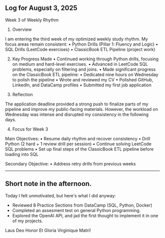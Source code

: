 ## Log for August 3, 2025

Week 3 of Weekly Rhythm

1. Overview

I am entering the third week of my optimized weekly study rhythm. My focus areas remain consistent:
	•	Python Drills (Pillar 1: Fluency and Logic)
	•	SQL Drills (LeetCode exercises)
	•	ClassicBook ETL Pipeline (project work)

2. Key Progress Made
	•	Continued working through Python drills, focusing on medium and hard-level exercises.
	•	Advanced in LeetCode SQL problems, especially on filtering and joins.
	•	Made significant progress on the ClassicBook ETL pipeline:
	•	Dedicated nine hours on Wednesday to polish the pipeline
	•	Wrote and reviewed my CV
	•	Polished GitHub, LinkedIn, and DataCamp profiles
	•	Submitted my first job application

3. Reflection

The application deadline provided a strong push to finalize parts of my pipeline and improve my public-facing materials. However, the workload on Wednesday was intense and disrupted my consistency in the following days.

4. Focus for Week 3

Main Objectives:
	•	Resume daily rhythm and recover consistency
	•	Drill Python (2 hard + 1 review drill per session)
	•	Continue solving LeetCode SQL problems
	•	Set up final steps of the ClassicBook ETL pipeline before loading into SQL

Secondary Objective:
	•	Address retry drills from previous weeks

---------------------------------------

## Short note in the afternoon.

Today I felt unmotivated, but here's what I did anyway:

- Reviewed 8 Practice Sections from DataCamp (SQL, Python, Docker)
- Completed an assesment test on general Python programming.
- Explored the OpenAI API, and jad the first thought to implement it in one of my projects.


Laus Deo Honor Et Gloria Virginique Matri!